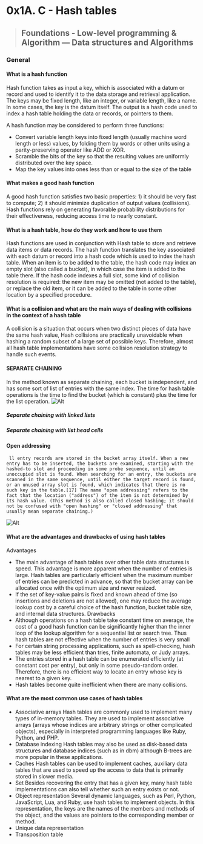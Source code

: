 # 0x1A. C - Hash tables
> ## Foundations - Low-level programming & Algorithm ― Data structures and Algorithms


### General
#### What is a hash function
Hash function takes as input a key, which is associated with a datum or record and used to identify it to the data storage and retrieval application. The keys may be fixed length, like an integer, or variable length, like a name. In some cases, the key is the datum itself. The output is a hash code used to index a hash table holding the data or records, or pointers to them.

A hash function may be considered to perform three functions:
* Convert variable length keys into fixed length (usually machine word length or less) values, by folding them by words or other units using a parity-preserving operator like ADD or XOR.
* Scramble the bits of the key so that the resulting values are uniformly distributed over the key space.
* Map the key values into ones less than or equal to the size of the table


#### What makes a good hash function

A good hash function satisfies two basic properties: 1) it should be very fast to compute; 2) it should minimize duplication of output values (collisions). Hash functions rely on generating favorable probability distributions for their effectiveness, reducing access time to nearly constant.

#### What is a hash table, how do they work and how to use them

Hash functions are used in conjunction with Hash table to store and retrieve data items or data records. The hash function translates the key associated with each datum or record into a hash code which is used to index the hash table. When an item is to be added to the table, the hash code may index an empty slot (also called a bucket), in which case the item is added to the table there. If the hash code indexes a full slot, some kind of collision resolution is required: the new item may be omitted (not added to the table), or replace the old item, or it can be added to the table in some other location by a specified procedure.

#### What is a collision and what are the main ways of dealing with collisions in the context of a hash table

A collision is a situation that occurs when two distinct pieces of data have the same hash value,
Hash collisions are practically unavoidable when hashing a random subset of a large set of possible keys.
Therefore, almost all hash table implementations have some collision resolution strategy to handle such events.
#### SEPARATE CHAINING
In the method known as separate chaining, each bucket is independent, and has some sort of list of entries with the same index. The time for hash table operations is the time to find the bucket (which is constant) plus the time for the list operation.
![Alt](https://upload.wikimedia.org/wikipedia/commons/d/d0/Hash_table_5_0_1_1_1_1_1_LL.svg)

##### Separate chaining with linked lists
##### Separate chaining with list head cells

####	 Open addressing

	 ll entry records are stored in the bucket array itself. When a new entry has to be inserted, the buckets are examined, starting with the hashed-to slot and proceeding in some probe sequence, until an unoccupied slot is found. When searching for an entry, the buckets are scanned in the same sequence, until either the target record is found, or an unused array slot is found, which indicates that there is no such key in the table.[17] The name "open addressing" refers to the fact that the location ("address") of the item is not determined by its hash value. (This method is also called closed hashing; it should not be confused with "open hashing" or "closed addressing" that usually mean separate chaining.)
![Alt](https://upload.wikimedia.org/wikipedia/commons/thumb/b/bf/Hash_table_5_0_1_1_1_1_0_SP.svg/570px-Hash_table_5_0_1_1_1_1_0_SP.svg.png)


#### What are the advantages and drawbacks of using hash tables
Advantages
* The main advantage of hash tables over other table data structures is speed. This advantage is more apparent when the number of entries is large. Hash tables are particularly efficient when the maximum number of entries can be predicted in advance, so that the bucket array can be allocated once with the optimum size and never resized.
* If the set of key-value pairs is fixed and known ahead of time (so insertions and deletions are not allowed), one may reduce the average lookup cost by a careful choice of the hash function, bucket table size, and internal data structures.
Drawbacks
* Although operations on a hash table take constant time on average, the cost of a good hash function can be significantly higher than the inner loop of the lookup algorithm for a sequential list or search tree. Thus hash tables are not effective when the number of entries is very small
* For certain string processing applications, such as spell-checking, hash tables may be less efficient than tries, finite automata, or Judy arrays.
* The entries stored in a hash table can be enumerated efficiently (at constant cost per entry), but only in some pseudo-random order. Therefore, there is no efficient way to locate an entry whose key is nearest to a given key.
* Hash tables become quite inefficient when there are many collisions.

#### What are the most common use cases of hash tables

* Associative arrays
Hash tables are commonly used to implement many types of in-memory tables. They are used to implement associative arrays (arrays whose indices are arbitrary strings or other complicated objects), especially in interpreted programming languages like Ruby, Python, and PHP.
* Database indexing
Hash tables may also be used as disk-based data structures and database indices (such as in dbm) although B-trees are more popular in these applications.
* Caches
Hash tables can be used to implement caches, auxiliary data tables that are used to speed up the access to data that is primarily stored in slower media.
* Set
Besides recovering the entry that has a given key, many hash table implementations can also tell whether such an entry exists or not.
* Object representation
Several dynamic languages, such as Perl, Python, JavaScript, Lua, and Ruby, use hash tables to implement objects. In this representation, the keys are the names of the members and methods of the object, and the values are pointers to the corresponding member or method.
* Unique data representation
* Transposition table
